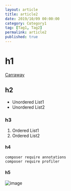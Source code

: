 ```yaml
---
layout: article
title: article2
date: 2019/10/09 00:00:00
category: Cαtegory1
tag: [Tag1, Tag2]
permalink: article2
published: true
---
```


# h1

[Carraway](sanzaieng.com/carraway)

## h2
* Unordered List1
* Unordered List2

### h3
1. Ordered List1
1. Ordered List2

#### h4

```shell
composer require annotations
composer require profiler
```
#### h5

![image](sanzaieng.com/dist/carraway.jpg "image")